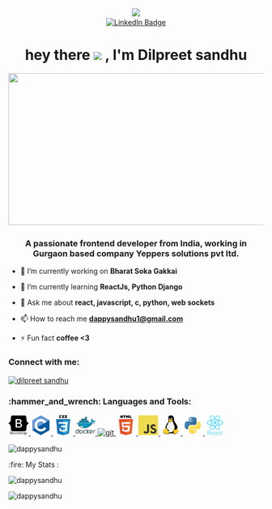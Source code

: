 <div id="header" align="center">
  <img src="https://media.giphy.com/media/M9gbBd9nbDrOTu1Mqx/giphy.gif" width="100"/>
</div>
<div id="badges" align="center">
  <a href="https://www.linkedin.com/in/dilpreet-sandhu-689670221/">
  <img src="https://img.shields.io/badge/LinkedIn-blue?style=for-the-badge&logo=linkedin&logoColor=white" alt="LinkedIn Badge"/>
  </a>
</div>
<h1 align="center">
  hey there
  <img src="https://media.giphy.com/media/hvRJCLFzcasrR4ia7z/giphy.gif" width="30px"/>
   , I'm Dilpreet sandhu
</h1>
<div align="center">
  <img src="https://media.giphy.com/media/dWesBcTLavkZuG35MI/giphy.gif" width="600" height="300"/>
</div>
<div>
<h3 align="center">A passionate frontend developer from India, working in Gurgaon based company Yeppers solutions pvt ltd.</h3>

- 🔭 I’m currently working on **Bharat Soka Gakkai**

- 🌱 I’m currently learning **ReactJs, Python Django**

- 💬 Ask me about **react, javascript, c, python, web sockets**

- 📫 How to reach me **dappysandhu1@gmail.com**

- ⚡ Fun fact **coffee <3**
                           </div>
        
  <div>
<h3 align="left">Connect with me:</h3>
<p align="left">
<a href="https://linkedin.com/in/dilpreet-sandhu-689670221" target="blank"><img align="center" src="https://raw.githubusercontent.com/rahuldkjain/github-profile-readme-generator/master/src/images/icons/Social/linked-in-alt.svg" alt="dilpreet sandhu" height="30" width="40" /></a>
</p>
  </div>
 
 <div> 
<h3 align="left"> :hammer_and_wrench: Languages and Tools:</h3>
<p align="left"> <a href="https://getbootstrap.com" target="_blank" rel="noreferrer"> <img src="https://raw.githubusercontent.com/devicons/devicon/master/icons/bootstrap/bootstrap-plain-wordmark.svg" alt="bootstrap" width="40" height="40"/> </a> <a href="https://www.cprogramming.com/" target="_blank" rel="noreferrer"> <img src="https://raw.githubusercontent.com/devicons/devicon/master/icons/c/c-original.svg" alt="c" width="40" height="40"/> </a> <a href="https://www.w3schools.com/css/" target="_blank" rel="noreferrer"> <img src="https://raw.githubusercontent.com/devicons/devicon/master/icons/css3/css3-original-wordmark.svg" alt="css3" width="40" height="40"/> </a> <a href="https://www.docker.com/" target="_blank" rel="noreferrer"> <img src="https://raw.githubusercontent.com/devicons/devicon/master/icons/docker/docker-original-wordmark.svg" alt="docker" width="40" height="40"/> </a> <a href="https://git-scm.com/" target="_blank" rel="noreferrer"> <img src="https://www.vectorlogo.zone/logos/git-scm/git-scm-icon.svg" alt="git" width="40" height="40"/> </a> <a href="https://www.w3.org/html/" target="_blank" rel="noreferrer"> <img src="https://raw.githubusercontent.com/devicons/devicon/master/icons/html5/html5-original-wordmark.svg" alt="html5" width="40" height="40"/> </a> <a href="https://developer.mozilla.org/en-US/docs/Web/JavaScript" target="_blank" rel="noreferrer"> <img src="https://raw.githubusercontent.com/devicons/devicon/master/icons/javascript/javascript-original.svg" alt="javascript" width="40" height="40"/> </a> <a href="https://www.linux.org/" target="_blank" rel="noreferrer"> <img src="https://raw.githubusercontent.com/devicons/devicon/master/icons/linux/linux-original.svg" alt="linux" width="40" height="40"/> </a> <a href="https://www.python.org" target="_blank" rel="noreferrer"> <img src="https://raw.githubusercontent.com/devicons/devicon/master/icons/python/python-original.svg" alt="python" width="40" height="40"/> </a> <a href="https://reactjs.org/" target="_blank" rel="noreferrer"> <img src="https://raw.githubusercontent.com/devicons/devicon/master/icons/react/react-original-wordmark.svg" alt="react" width="40" height="40"/> </a> </p>
</div
   
<div>
<p>
  <img align="center" src="https://github-readme-stats.vercel.app/api/top-langs?username=dappysandhu&theme=tokyonight&show_icons=true&locale=en&layout=compact" alt="dappysandhu" /></p>
  </div>
  <div>
    <p align="left">
    :fire: My Stats :
  </p>
<p>&nbsp;<img align="left" src="https://github-readme-stats.vercel.app/api?username=dappysandhu&theme=tokyonight&show_icons=true&locale=en" alt="dappysandhu"  /></p>
</div>
<div>
<p>
  <img align="left" src= "https://github-readme-streak-stats.herokuapp.com?user=dappysandhu&theme=highcontrast" alt="dappysandhu" /> </p>
    </div>
